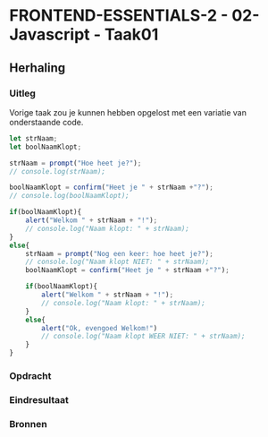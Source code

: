 # FRONTEND-ESSENTIALS-2 - 02-Javascript - Taak01

## Herhaling

### Uitleg

Vorige taak zou je kunnen hebben opgelost met een variatie van onderstaande code.

```js
let strNaam;
let boolNaamKlopt;

strNaam = prompt("Hoe heet je?");
// console.log(strNaam);

boolNaamKlopt = confirm("Heet je " + strNaam +"?");
// console.log(boolNaamKlopt);

if(boolNaamKlopt){
    alert("Welkom " + strNaam + "!");
    // console.log("Naam klopt: " + strNaam);
}
else{
    strNaam = prompt("Nog een keer: hoe heet je?");  
    // console.log("Naam klopt NIET: " + strNaam);
    boolNaamKlopt = confirm("Heet je " + strNaam +"?");

    if(boolNaamKlopt){
        alert("Welkom " + strNaam + "!");
        // console.log("Naam klopt: " + strNaam);
    }
    else{
        alert("Ok, evengoed Welkom!")
        // console.log("Naam klopt WEER NIET: " + strNaam);
    }
}
```



### Opdracht



### Eindresultaat



### Bronnen

